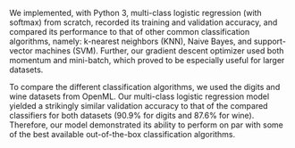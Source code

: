 We implemented, with Python 3, multi-class logistic regression (with softmax) from scratch, recorded its training and validation accuracy, and compared its performance to that of other common classification algorithms, namely: k-nearest neighbors (KNN), Naive Bayes, and support-vector machines (SVM). Further, our gradient descent optimizer used both momentum and mini-batch, which proved to be especially useful for larger datasets. 

To compare the different classification algorithms, we used the digits and wine datasets from OpenML. Our multi-class logistic regression model yielded a strikingly similar validation accuracy to that of the compared classifiers for both datasets (90.9% for digits and 87.6% for wine). Therefore, our model demonstrated its ability to perform on par with some of the best available out-of-the-box classification algorithms.
